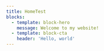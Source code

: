 ```yaml
---
title: HomeTest
blocks:
  - template: block-hero
    message: Welcome to my website!
  - template: block-cta
    header: 'Hello, world'
---
```



